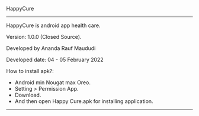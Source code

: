 HappyCure

-----------------------------------------------------------------------------------------------------------------------------------------------------------------------------------

HappyCure is android app health care. 

Version: 1.0.0 (Closed Source).

Developed by Ananda Rauf Maududi

Developed date: 04 - 05 February 2022

How to install apk?:
- Android min Nougat max Oreo.
- Setting > Permission App.
- Download.
- And then open Happy Cure.apk for installing application.



-----------------------------------------------------------------------------------------------------------------------------------------------------------------------------------

